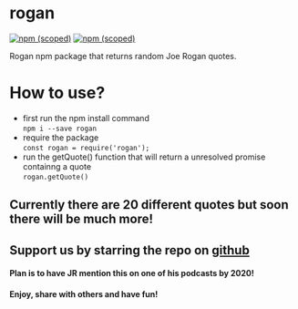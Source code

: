 # rogan
[![npm (scoped)](https://img.shields.io/badge/npm-v3.3.0-<COLOR>.svg)](https://www.npmjs.com/package/rogan)
[![npm (scoped)](https://img.shields.io/badge/node->8.0.-blue.svg)](https://www.nodejs.org)


Rogan npm package that returns random Joe Rogan quotes.

# How to use?

* first run the npm install command  
`npm i --save rogan`
* require the package  
`const rogan = require('rogan');`
* run the getQuote() function that will return a unresolved promise containng a quote  
`rogan.getQuote()`

## Currently there are 20 different quotes but soon there will be much more!

## Support us by starring the repo on [github](https://github.com/REX500/rogan)

#### Plan is to have JR mention this on one of his podcasts by 2020!

#### Enjoy, share with others and have fun!